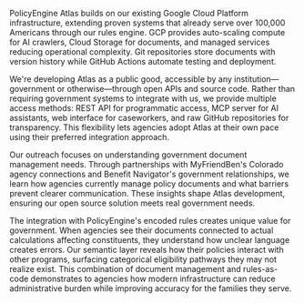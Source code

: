 PolicyEngine Atlas builds on our existing Google Cloud Platform infrastructure, extending proven systems that already serve over 100,000 Americans through our rules engine. GCP provides auto-scaling compute for AI crawlers, Cloud Storage for documents, and managed services reducing operational complexity. Git repositories store documents with version history while GitHub Actions automate testing and deployment.

We're developing Atlas as a public good, accessible by any institution—government or otherwise—through open APIs and source code. Rather than requiring government systems to integrate with us, we provide multiple access methods: REST API for programmatic access, MCP server for AI assistants, web interface for caseworkers, and raw GitHub repositories for transparency. This flexibility lets agencies adopt Atlas at their own pace using their preferred integration approach.

Our outreach focuses on understanding government document management needs. Through partnerships with MyFriendBen's Colorado agency connections and Benefit Navigator's government relationships, we learn how agencies currently manage policy documents and what barriers prevent clearer communication. These insights shape Atlas development, ensuring our open source solution meets real government needs.

The integration with PolicyEngine's encoded rules creates unique value for government. When agencies see their documents connected to actual calculations affecting constituents, they understand how unclear language creates errors. Our semantic layer reveals how their policies interact with other programs, surfacing categorical eligibility pathways they may not realize exist. This combination of document management and rules-as-code demonstrates to agencies how modern infrastructure can reduce administrative burden while improving accuracy for the families they serve.